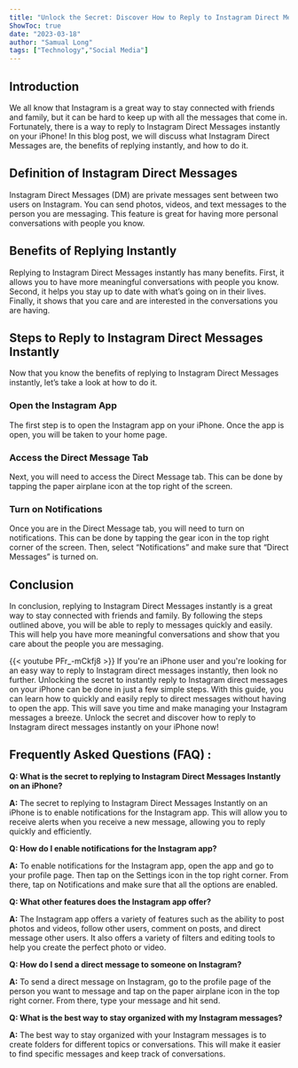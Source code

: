 ```yaml
---
title: "Unlock the Secret: Discover How to Reply to Instagram Direct Messages Instantly on Your iPhone!"
ShowToc: true 
date: "2023-03-18"
author: "Samual Long" 
tags: ["Technology","Social Media"]
---
```

## Introduction

We all know that Instagram is a great way to stay connected with friends and family, but it can be hard to keep up with all the messages that come in. Fortunately, there is a way to reply to Instagram Direct Messages instantly on your iPhone! In this blog post, we will discuss what Instagram Direct Messages are, the benefits of replying instantly, and how to do it.

## Definition of Instagram Direct Messages

Instagram Direct Messages (DM) are private messages sent between two users on Instagram. You can send photos, videos, and text messages to the person you are messaging. This feature is great for having more personal conversations with people you know.

## Benefits of Replying Instantly

Replying to Instagram Direct Messages instantly has many benefits. First, it allows you to have more meaningful conversations with people you know. Second, it helps you stay up to date with what’s going on in their lives. Finally, it shows that you care and are interested in the conversations you are having.

## Steps to Reply to Instagram Direct Messages Instantly

Now that you know the benefits of replying to Instagram Direct Messages instantly, let’s take a look at how to do it.

### Open the Instagram App

The first step is to open the Instagram app on your iPhone. Once the app is open, you will be taken to your home page.

### Access the Direct Message Tab

Next, you will need to access the Direct Message tab. This can be done by tapping the paper airplane icon at the top right of the screen.

### Turn on Notifications

Once you are in the Direct Message tab, you will need to turn on notifications. This can be done by tapping the gear icon in the top right corner of the screen. Then, select “Notifications” and make sure that “Direct Messages” is turned on.

## Conclusion

In conclusion, replying to Instagram Direct Messages instantly is a great way to stay connected with friends and family. By following the steps outlined above, you will be able to reply to messages quickly and easily. This will help you have more meaningful conversations and show that you care about the people you are messaging.

{{< youtube PFr_-mCkfj8 >}} 
If you're an iPhone user and you're looking for an easy way to reply to Instagram direct messages instantly, then look no further. Unlocking the secret to instantly reply to Instagram direct messages on your iPhone can be done in just a few simple steps. With this guide, you can learn how to quickly and easily reply to direct messages without having to open the app. This will save you time and make managing your Instagram messages a breeze. Unlock the secret and discover how to reply to Instagram direct messages instantly on your iPhone now!

## Frequently Asked Questions (FAQ) :
**Q: What is the secret to replying to Instagram Direct Messages Instantly on an iPhone?**

**A:** The secret to replying to Instagram Direct Messages Instantly on an iPhone is to enable notifications for the Instagram app. This will allow you to receive alerts when you receive a new message, allowing you to reply quickly and efficiently.

**Q: How do I enable notifications for the Instagram app?**

**A:** To enable notifications for the Instagram app, open the app and go to your profile page. Then tap on the Settings icon in the top right corner. From there, tap on Notifications and make sure that all the options are enabled.

**Q: What other features does the Instagram app offer?**

**A:** The Instagram app offers a variety of features such as the ability to post photos and videos, follow other users, comment on posts, and direct message other users. It also offers a variety of filters and editing tools to help you create the perfect photo or video.

**Q: How do I send a direct message to someone on Instagram?**

**A:** To send a direct message on Instagram, go to the profile page of the person you want to message and tap on the paper airplane icon in the top right corner. From there, type your message and hit send.

**Q: What is the best way to stay organized with my Instagram messages?**

**A:** The best way to stay organized with your Instagram messages is to create folders for different topics or conversations. This will make it easier to find specific messages and keep track of conversations.


